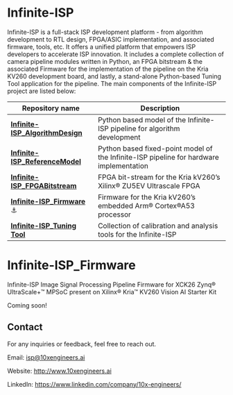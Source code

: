 # Infinite-ISP
Infinite-ISP is a full-stack ISP development platform - from algorithm development to RTL design, FPGA/ASIC implementation, and associated firmware, tools, etc. It offers a unified platform that empowers ISP developers to accelerate ISP innovation. It includes a complete collection of camera pipeline modules written in Python, an FPGA bitstream & the associated Firmware for the implementation of the pipeline on the Kria KV260 development board, and lastly, a stand-alone Python-based Tuning Tool application for the pipeline. The main components of the Infinite-ISP project are listed below:

| Repository name        | Description      | 
| -------------  | ------------- |
| **[Infinite-ISP_AlgorithmDesign](https://github.com/xx-isp/infinite-isp)**                        | Python based model of the Infinite-ISP pipeline for algorithm development |
| **[Infinite-ISP_ReferenceModel](https://github.com/10xEngineersTech/Infinite-ISP_ReferenceModel)**                         | Python based fixed-point model of the Infinite-ISP pipeline for hardware implementation |
| **[Infinite-ISP_FPGABitstream](https://github.com/10xEngineersTech/Infinite-ISP_FPGABitstream)**                                      | FPGA bit-stream for the  Kria kV260’s Xilinx® ZU5EV Ultrascale FPGA|
| **[Infinite-ISP_Firmware](https://github.com/10xEngineersTech/Infinite-ISP_Firmware)**  :anchor:                                    | Firmware for the Kria kV260’s embedded Arm® Cortex®A53 processor|
| **[Infinite-ISP_Tuning Tool](https://github.com/10xEngineersTech/Infinite-ISP_TuningTool)**                              | Collection of calibration and analysis tools for the Infinite-ISP |


# Infinite-ISP_Firmware
Infinite-ISP Image Signal Processing Pipeline Firmware for XCK26 Zynq® UltraScale+™ MPSoC present on Xilinx® Kria™ KV260 Vision AI Starter Kit 

Coming soon!

## Contact
For any inquiries or feedback, feel free to reach out.

Email: isp@10xengineers.ai

Website: http://www.10xengineers.ai

LinkedIn: https://www.linkedin.com/company/10x-engineers/
